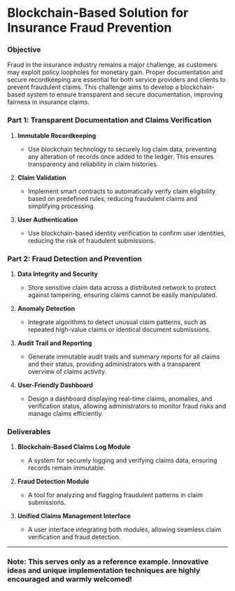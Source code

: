 # **Blockchain-Based Solution for Insurance Fraud Prevention**

### Objective
Fraud in the insurance industry remains a major challenge, as customers may exploit policy loopholes for monetary gain. Proper documentation and secure recordkeeping are essential for both service providers and clients to prevent fraudulent claims. This challenge aims to develop a blockchain-based system to ensure transparent and secure documentation, improving fairness in insurance claims.

### Part 1: Transparent Documentation and Claims Verification

1. **Immutable Recordkeeping**  
   - Use blockchain technology to securely log claim data, preventing any alteration of records once added to the ledger. This ensures transparency and reliability in claim histories.

2. **Claim Validation**  
   - Implement smart contracts to automatically verify claim eligibility based on predefined rules, reducing fraudulent claims and simplifying processing.

3. **User Authentication**  
   - Use blockchain-based identity verification to confirm user identities, reducing the risk of fraudulent submissions.

### Part 2: Fraud Detection and Prevention

1. **Data Integrity and Security**  
   - Store sensitive claim data across a distributed network to protect against tampering, ensuring claims cannot be easily manipulated.

2. **Anomaly Detection**  
   - Integrate algorithms to detect unusual claim patterns, such as repeated high-value claims or identical document submissions.

3. **Audit Trail and Reporting**  
   - Generate immutable audit trails and summary reports for all claims and their status, providing administrators with a transparent overview of claims activity.

4. **User-Friendly Dashboard**  
   - Design a dashboard displaying real-time claims, anomalies, and verification status, allowing administrators to monitor fraud risks and manage claims efficiently.

### Deliverables

1. **Blockchain-Based Claims Log Module**  
   - A system for securely logging and verifying claims data, ensuring records remain immutable.

2. **Fraud Detection Module**  
   - A tool for analyzing and flagging fraudulent patterns in claim submissions.

3. **Unified Claims Management Interface**  
   - A user interface integrating both modules, allowing seamless claim verification and fraud detection. 

---
### Note: This serves only as a reference example. Innovative ideas and unique implementation techniques are highly encouraged and warmly welcomed!
